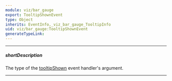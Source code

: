 ```yaml
---
module: viz/bar_gauge
export: TooltipShownEvent
type: Object
inherits: EventInfo,_viz_bar_gauge_TooltipInfo
uid: viz/bar_gauge:TooltipShownEvent
generateTypeLink: 
---
```

---
##### shortDescription
The type of the [tooltipShown]({basewidgetpath}/Events/#tooltipShown) event handler's argument.

---
<!-- Description goes here -->
